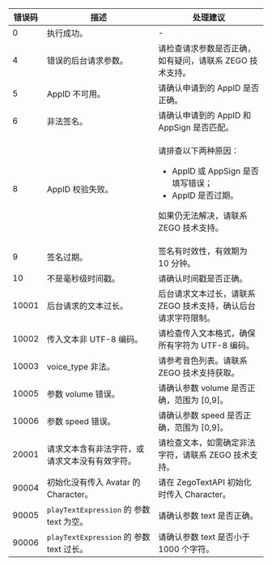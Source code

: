 | 错误码 | 描述 | 处理建议 |
| -- | -- | -- |
|  0 |  执行成功。 | - |
|  4 |  错误的后台请求参数。 | 请检查请求参数是否正确，如有疑问，请联系 ZEGO 技术支持。|
|  5 |  AppID 不可用。 | 请确认申请到的 AppID 是否正确。|
|  6 |  非法签名。 | 请确认申请到的 AppID 和 AppSign 是否匹配。|
|  8 |  AppID 校验失败。 | <p>请排查以下两种原因：</p><ul><li>AppID 或 AppSign 是否填写错误；</li><li>AppID 是否过期。</li></ul><p>如果仍无法解决，请联系 ZEGO 技术支持。</p>|
|  9 |  签名过期。 | 签名有时效性，有效期为 10 分钟。|
|  10 |  不是毫秒级时间戳。| 请确认时间戳是否正确。|
|  10001 |  后台请求的文本过长。|  后台请求文本过长，请联系 ZEGO 技术支持，确认后台请求字符限制。|
|  10002 |  传入文本非 UTF-8 编码。|  请检查传入文本格式，确保所有字符为 UTF-8 编码。|
|  10003 |  voice_type 非法。| 请参考音色列表。请联系 ZEGO 技术支持获取。|
|  10005 |  参数 volume 错误。| 请确认参数 volume 是否正确，范围为 [0,9]。|
|  10006 |  参数 speed 错误。| 请确认参数 speed 是否正确，范围为 [0,9]。|
|  20001 |  请求文本含有非法字符，或请求文本没有有效字符。| 请检查文本，如需确定非法字符，请联系 ZEGO 技术支持。 |
|  90004 |  初始化没有传入 Avatar 的 Character。| 请在 ZegoTextAPI 初始化时传入 Character。|
|  90005 |  `playTextExpression` 的 参数 text 为空。| 请确认参数 text 是否正确。|
|  90006 |  `playTextExpression` 的 参数 text 过长。| 请确认参数 text 是否小于 1000 个字符。|



















